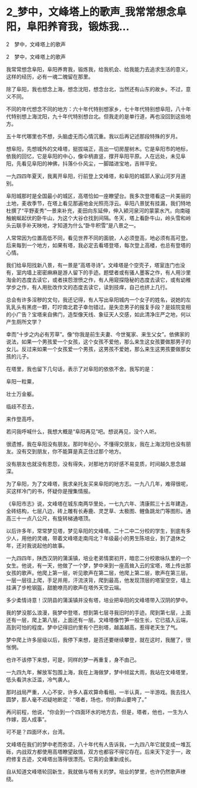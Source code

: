 # 2_梦中，文峰塔上的歌声_我常常想念阜阳，阜阳养育我，锻炼我...

2　梦中，文峰塔上的歌声

2　梦中，文峰塔上的歌声

我常常想念阜阳，阜阳养育我，锻炼我，给我机会、给我能力去追求生活的意义，这样的经历，必有一魂二魄留在那里。

除了阜阳，我也想念上海，想念沈阳，想念台北，当然还有山东的故乡。不过，意义不同。

不同的年代想念不同的地方：六十年代特别想家乡，七十年代特别想阜阳，八十年代特别想上海沈阳，九十年代特别想台北。但我走的是单行道，再也没回到这些地方。

五十年代哪里也不想，头脑虚无而心情沉重。我以后再记述那段特殊的岁月。

想阜阳，先想城外的文峰塔，挺拔端正，高出一切房屋树木。它是阜阳市的地标，依我的回忆，它是阜阳的中心，像伞柄直竖，撑开阜阳平原。人在远处，未见阜阳，先看见阜阳的神佛，抖落仆仆风尘，一脚踏进宝地，吉祥平安。

一九四四年夏天，我离开阜阳，行前登上文峰塔，和阜阳的城郭人家山河岁月道别。

阜阳城那时是全国最小的城区，高塔恰如一座瞭望台。我多次登塔看这一片美丽的土地，麦收季节，在塔上看见那遍地金光照亮浮云。阜阳八景犹有挂漏，我们特地杜撰了“平野麦秀”一景来补充，麦田向东延伸，伸入颍河泉河的蒙蒙水汽，向南碰触蜿蜒起伏的卧牛山，为这个大谷仓找到间隔。冬天，塔上看卧牛山，岭头雪和岭头云联手补天映地，才知道为什么“卧牛积雪”是八景之一。

人常常因为位置高低不同，看见世界不同的面貌，人必须登高，地必须有高可登。后来每到一个地方，如果有塔，我必定去看塔登塔，每次登上高楼，也总有登塔的心情。

我们给阜阳找新八景，有一景是“高塔寻诗”。文峰塔是个空壳子，塔室连门也没有，室内墙上密密麻麻是游人留下的手迹。题壁者或有骚人墨客之作，有人用沙里淘金的态度去读它，或者挟怨泄愤之作，有人用窥探隐秘的态度去读它，或有幼稚学步之作，有人用批改作文的态度去读它，读到技痒，自己也挤上几行。

总会有许多淫秽的文句，我还记得，有人写出阜阳城内一个女子的姓名，说她的左乳乳头有黑痣一颗，叮咛南北君子幸勿错过。是失恋男子的报复手段？是妓院变相的小广告？宝塔来自佛门，造型像天线、象征天人交感，如此清净庄严之地，何以产生厕所文学？

幸而“十步之内必有芳草”。像“你我是前生夫妻、今世冤家、来生父女”。依佛家的说法，如果一个男孩爱一个女孩，这个女孩不爱他，那么来生这女孩要做那男子的女儿。反过来如果一个女孩爱一个男孩，这男孩不爱她，那么来生这男孩要做那女孩的儿子。

在塔里，我也留下几句话，表示了对阜阳的依依不舍。我写的是：

阜阳一粒粟，

壮士万金躯。

临歧不忍去，

来作登高呼。

若问我呼喊什么，我想大概是“阜阳再见”吧。想说再见，没个人听。

很遗憾，我在阜阳没有朋友。那时年纪小，不懂得交朋友，我在上海沈阳也没有朋友。没有交到朋友，你不能算是真正住过那个地方。

没有朋友也就没有恩怨，没有得失，对那地方的好感不易变质，时间越久思念越深。

为了阜阳，为了文峰塔，我求亲托友买来阜阳的地方志。一九八几年，难得很呢，买这样冷门的书，怀疑你是搜集情报。

《阜阳市志》说，文峰塔在城东南两华里处，一七九六年、清康熙三十五年建造，全砖结构，七层八边，砖上雕有长寿鹿、灵芝草、太极图、鲤鱼跳龙门等图形。通高三十一点八公尺，有旋转梯通塔顶。

以后许多年，常常梦见塔，梦见阜阳的文峰塔。二十二中二分校的学生，到底有多少人，用他的灵魂，带着文峰塔走南闯北？年级最小的男生陈培业，到了退休之年，还对我说起他的故事。

一九四四年，陕西汉阴的蒲溪镇，培业老弟情窦初开，暗恋二分校歌咏队里的一个女生。他说，有一天，他做了一个梦，梦中来到一座高耸入云的宝塔，塔上传出那女孩的歌声。他爬上第一层，听见歌声在第二层，他爬上第二层，歌声在第三层。一层一层往上爬，手足并用，汗流浃背，爬到最高，他发现顶层的塔室空空，墙上挂满了步枪钢盔，甜脆嘹亮的歌声在塔外天空云端。

多少柔情诗意！汉阴县的蒲溪镇并没有塔，培业把阜阳的文峰塔带入汉阴的梦中。

我的梦没那么浪漫，我梦中登塔，想到第七层寻我旧时的手迹。爬到第七层，上面还有一层，爬上第八层，上面还有一层。文峰塔像竹笋一般生长，它已插入云端，高到可怕的程度。梦中记得旧约里有个巴别塔，越盖越高，惹得老天生了气。

梦中爬上许多层级以后，我停下来想，是否还要继续攀登，就在这时，我醒了，很怅惘。

也许不该停下来想，可是，同样的梦一再重复，身不由己。

一九四九年，解放军包围上海，我在上海做梦，梦中倾盆大雨，我站在文峰塔里，低头看洪水泛滥，冷气袭人。

那时战局严重，人心不安，许多人喜欢算命看相，一半认真，一半游戏。我去找人圆梦，那人毫不迟疑地断定：“塔者，场也，你的靠山要垮了。”

再问前程，他说，“你会到一个四面环水的地方去，但是，塔者，他也，一生为人作嫁，因人成事”。

可不是？四面环水，台湾。

文峰塔在我们的梦中老而弥坚，八十年代有人告诉我，一九四八年它就变成一堆瓦砾，内战双方都使用高塔瞭望敌情，双方也都容不得它存在。后来天下定于一，政府修复古迹，文峰塔出落得很漂亮。它真的会重新成长。

自从知道文峰塔轮回新生，我就做与塔有关的梦。培业的梦里，也许仍然歌声缭绕。